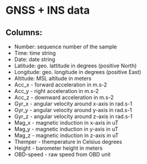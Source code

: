 # GNSS + INS data
## Columns:
- Number: sequence number of the sample
- Time: time string
- Date: date string
- Latitude: geo. lattitude in degrees (positive North)
- Longitude: geo. longitude in degrees (positive East)
- Altitude: MSL altitude in meters
- Acc_x - forward acceleration in m.s-2
- Acc_y - right acceleration in m.s-2
- Acc_z - downward acceleration in m.s-2
- Gyr_x - angular velocity around x-axis in rad.s-1 
- Gyr_y - angular velocity around y-axis in rad.s-1
- Gyr_z - angular velocity around z-axis in rad.s-1
- Mag_x - magnetic induction in x-axis in uT
- Mag_y - magnetic induction in y-axis in uT
- Mag_z - magnetic induction in z-axis in uT
- Themper - themperature in Celsius degrees
- Height - barometer height in meters
- OBD-speed - raw speed from OBD unit

